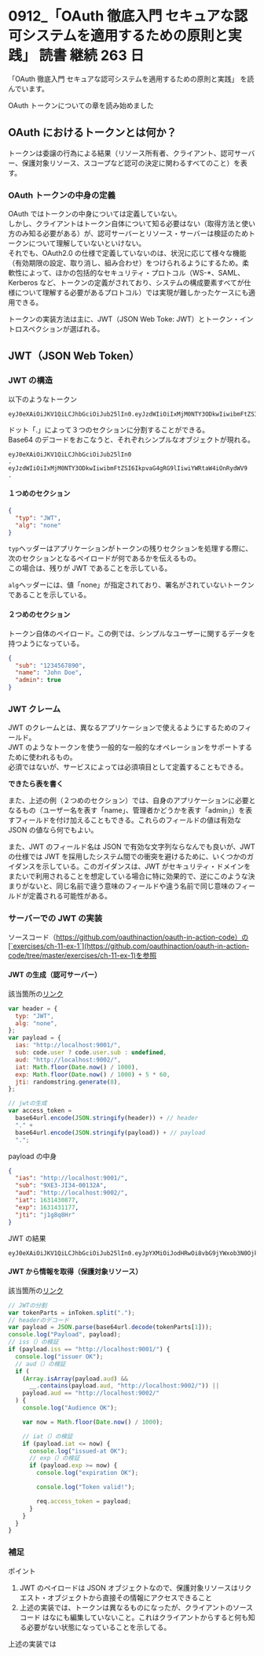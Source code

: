 # 0912\_「OAuth 徹底入門 セキュアな認可システムを適用するための原則と実践」 読書 継続 263 日

「OAuth 徹底入門 セキュアな認可システムを適用するための原則と実践」 を読んでいます。

OAuth トークンについての章を読み始めました

## OAuth におけるトークンとは何か？

トークンは委譲の行為による結果（リソース所有者、クライアント、認可サーバー、保護対象リソース、スコープなど認可の決定に関わるすべてのこと）を表す。

### OAuth トークンの中身の定義

OAuth ではトークンの中身については定義していない。  
しかし、クライアントはトークン自体について知る必要はない（取得方法と使い方のみ知る必要がある）が、認可サーバーとリソース・サーバーは検証のためトークンについて理解していないといけない。  
それでも、OAuth2.0 の仕様で定義していないのは、状況に応じて様々な機能（有効期限の設定、取り消し、組み合わせ）をつけられるようにするため。柔軟性によって、ほかの包括的なセキュリティ・プロトコル（WS-\*、SAML、Kerberos など、トークンの定義がされており、システムの構成要素すべてが仕様について理解する必要があるプロトコル）では実現が難しかったケースにも適用できる。

トークンの実装方法は主に、JWT（JSON Web Toke: JWT）とトークン・イントロスペクションが選ばれる。

## JWT（JSON Web Token）

### JWT の構造

以下のようなトークン

```text
eyJ0eXAiOiJKV1QiLCJhbGciOiJub25lIn0.eyJzdWIiOiIxMjM0NTY3ODkwIiwibmFtZSI6IkpvaG4gRG9lIiwiYWRtaW4iOnRydWV9.
```

ドット「.」によって３つのセクションに分割することができる。  
Base64 のデコードをおこなうと、それぞれシンプルなオブジェクトが現れる。

```text
eyJ0eXAiOiJKV1QiLCJhbGciOiJub25lIn0
.
eyJzdWIiOiIxMjM0NTY3ODkwIiwibmFtZSI6IkpvaG4gRG9lIiwiYWRtaW4iOnRydWV9
.
```

#### １つめのセクション

```json
{
  "typ": "JWT",
  "alg": "none"
}
```

`typ`ヘッダーはアプリケーションがトークンの残りセクションを処理する際に、次のセクションとなるペイロードが何であるかを伝えるもの。  
この場合は、残りが JWT であることを示している。

`alg`ヘッダーには、値「none」が指定されており、署名がされていないトークンであることを示している。

#### ２つめのセクション

トークン自体のペイロード。この例では、シンプルなユーザーに関するデータを持つようになっている。

```json
{
  "sub": "1234567890",
  "name": "John Doe",
  "admin": true
}
```

### JWT クレーム

JWT のクレームとは、異なるアプリケーションで使えるようにするためのフィールド。  
JWT のようなトークンを使う一般的な一般的なオペレーションをサポートするために使われるもの。  
必須ではないが、サービスによっては必須項目として定義することもできる。

**できたら表を書く**

また、上述の例（２つめのセクション）では、自身のアプリケーションに必要となるもの（ユーザー名を表す「name」、管理者かどうかを表す「admin」）を表すフィールドを付け加えることもできる。これらのフィールドの値は有効な JSON の値なら何でもよい。

また、JWT のフィールド名は JSON で有効な文字列ならなんでも良いが、JWT の仕様では JWT を採用したシステム間での衝突を避けるために、いくつかのガイダンスを示している。このガイダンスは、JWT がセキュリティ・ドメインをまたいで利用されることを想定している場合に特に効果的で、逆にこのような決まりがないと、同じ名前で違う意味のフィールドや違う名前で同じ意味のフィールドが定義される可能性がある。

### サーバーでの JWT の実装

ソースコード（https://github.com/oauthinaction/oauth-in-action-code）の[`exercises/ch-11-ex-1`](https://github.com/oauthinaction/oauth-in-action-code/tree/master/exercises/ch-11-ex-1)を参照

#### JWT の生成（認可サーバー）

該当箇所の[リンク](https://github.com/oauthinaction/oauth-in-action-code/blob/ea5a9003309bab3c9c9c31474ca1e559ea15c277/exercises/ch-11-ex-1/completed/authorizationServer.js#L222-L236)

```javascript
var header = {
  typ: "JWT",
  alg: "none",
};
var payload = {
  ias: "http://localhost:9001/",
  sub: code.user ? code.user.sub : undefined,
  aud: "http://localhost:9002/",
  iat: Math.floor(Date.now() / 1000),
  exp: Math.floor(Date.now() / 1000) + 5 * 60,
  jti: randomstring.generate(8),
};

// jwtの生成
var access_token =
  base64url.encode(JSON.stringify(header)) + // header
  "." +
  base64url.encode(JSON.stringify(payload)) + // payload
  ".";
```

payload の中身

```json
{
  "ias": "http://localhost:9001/",
  "sub": "9XE3-JI34-00132A",
  "aud": "http://localhost:9002/",
  "iat": 1631430877,
  "exp": 1631431177,
  "jti": "j1g8q8Hr"
}
```

JWT の結果

```
eyJ0eXAiOiJKV1QiLCJhbGciOiJub25lIn0.eyJpYXMiOiJodHRwOi8vbG9jYWxob3N0OjkwMDEvIiwic3ViIjoiOVhFMy1KSTM0LTAwMTMyQSIsImF1ZCI6Imh0dHA6Ly9sb2NhbGhvc3Q6OTAwMi8iLCJpYXQiOjE2MzE0MzA4NzcsImV4cCI6MTYzMTQzMTE3NywianRpIjoiajFnOHE4SHIifQ.
```

#### JWT から情報を取得（保護対象リソース）

該当箇所の[リンク](https://github.com/oauthinaction/oauth-in-action-code/blob/ea5a9003309bab3c9c9c31474ca1e559ea15c277/exercises/ch-11-ex-1/completed/protectedResource.js#L49-L73)

```javascript
// JWTの分割
var tokenParts = inToken.split(".");
// headerのデコード
var payload = JSON.parse(base64url.decode(tokenParts[1]));
console.log("Payload", payload);
// iss（）の検証
if (payload.iss == "http://localhost:9001/") {
  console.log("issuer OK");
  // aud（）の検証
  if (
    (Array.isArray(payload.aud) &&
      __.contains(payload.aud, "http://localhost:9002/")) ||
    payload.aud == "http://localhost:9002/"
  ) {
    console.log("Audience OK");

    var now = Math.floor(Date.now() / 1000);

    // iat（）の検証
    if (payload.iat <= now) {
      console.log("issued-at OK");
      // exp（）の検証
      if (payload.exp >= now) {
        console.log("expiration OK");

        console.log("Token valid!");

        req.access_token = payload;
      }
    }
  }
}
```

### 補足

ポイント

1. JWT のペイロードは JSON オブジェクトなので、保護対象リソースはリクエスト・オブジェクトから直接その情報にアクセスできること
2. 上述の実装では、トークンは異なるものになったが、クライアントのソースコード はなにも編集していないこと。これはクライアントからすると何も知る必要がない状態になっていることを示してる。

上述の実装では
